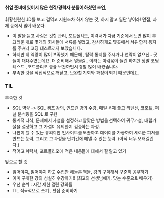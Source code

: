 #### 취업 준비에 있어서 많은 현직/경력자 분들이 하셨던 조언, 
휘황찬란한 JD를 보고 겁먹고 지원조차 하지 않는 것, 하지 말고 일단 넣어라! 면접, 과제 등에서 많이 배운다. 
- 이 말을 듣고 사실은 깃헙 관리, 포트폴리오, 이력서가 지금 기준에서 보면 많이 부끄러운 채로 몇개의 회사들에 서류를 넣었고, 감사하게도 몇곳에서 서류 합격 통지를 주셔서 코딩 테스트까지 보았습니다.
- 하지만 제 역량이 많이 부족했기 때문에 , 탈락 통지를 주시거나 연락이 없으신.. 곳들이 대다수였는데요. 더 준비해서 넣을걸.. 이라는 아쉬움이 들긴 하지만 정말 코딩테스트 , 포트폴리오 등을 보완하면서 정말 많이 배웠습니다.
- 부족한 것을 직접적으로 깨닫고, 보완할 기회와 과정이 되기 때문인데요.

### TIL
부족한 것
- SQL 역량 -> SQL 캠프 강의, 인프런 강의 수강, 매일 문제 풀고 리텐션, 코호트, 퍼널 분석등을 SQL 로 구현
- 통계적 지식, 문제에서 가설을 설정하고 알맞은 방법을 선택하여 귀무가설, 대립가설을 설정하고 그 가설이 유의한지 검증하는 과정. 
- 나만이 할 수 있는 유의미한 인사이트를 도출하고 데이터를 가공하여 새로운 피쳐를 만드는 능력, 그리고 그 과정을 단기간에 해낼 수 있는 능력. (아직 너무 오래걸린다.)
- 적어고 이력서, 포트폴리오에 적은 내용들에 대해서 잘 알고 있기

앞으로 할 것
- 읽어야지,,읽어야지 하고 수집만 해놀흔 책들, 강의 구매해서 꾸준히 공부하기
- 이미 구매한 강의 성실히 수강하기!! (최고의 선생님에게, 맞는 수준으로 배우기)
- 우선 순위 : 시간 제한 걸린 강의들
- TIL 적극적으로 쓰기 , 면접 준비하기 
